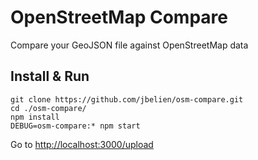 # OpenStreetMap Compare
Compare your GeoJSON file against OpenStreetMap data

## Install & Run

```
git clone https://github.com/jbelien/osm-compare.git
cd ./osm-compare/
npm install
DEBUG=osm-compare:* npm start
```

Go to <http://localhost:3000/upload>
